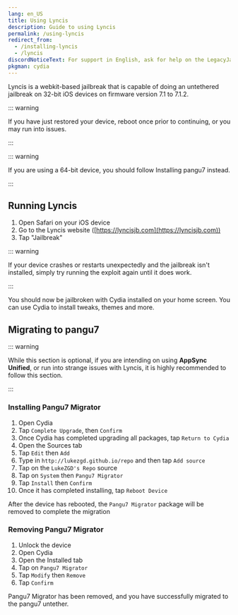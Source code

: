 ```yaml
---
lang: en_US
title: Using Lyncis
description: Guide to using Lyncis
permalink: /using-lyncis
redirect_from:
  - /installing-lyncis
  - /lyncis
discordNoticeText: For support in English, ask for help on the LegacyJailbreak [Discord Server](http://discord.legacyjailbreak.com/).
pkgman: cydia
---
```


Lyncis is a webkit-based jailbreak that is capable of doing an untethered jailbreak on 32-bit iOS devices on firmware version 7.1 to 7.1.2.

::: warning

If you have just restored your device, reboot once prior to continuing, or you may run into issues.

:::

::: warning

If you are using a 64-bit device, you should follow <router-link to="/installing-pangu7">Installing pangu7</router-link> instead.

:::

## Running Lyncis

1. Open Safari on your iOS device
1. Go to the Lyncis website ([https://lyncisjb.com](https://lyncisjb.com))
1. Tap "Jailbreak"

::: warning

If your device crashes or restarts unexpectedly and the jailbreak isn't installed, simply try running the exploit again until it does work.

:::

You should now be jailbroken with Cydia installed on your home screen. You can use Cydia to install <router-link to="/faq/#what-are-tweaks">tweaks</router-link>, themes and more.

## Migrating to pangu7

::: warning

While this section is optional, if you are intending on using **AppSync Unified**, or run into strange issues with Lyncis, it is highly recommended to follow this section.

:::

### Installing Pangu7 Migrator

1. Open Cydia
1. Tap `Complete Upgrade`, then `Confirm`
1. Once Cydia has completed upgrading all packages, tap `Return to Cydia`
1. Open the Sources tab
1. Tap `Edit` then `Add`
1. Type in `http://lukezgd.github.io/repo` and then tap `Add source` 
1. Tap on the `LukeZGD's Repo` source
1. Tap on `System` then `Pangu7 Migrator` 
1. Tap `Install` then `Confirm`
1. Once it has completed installing, tap `Reboot Device`

After the device has rebooted, the `Pangu7 Migrator` package will be removed to complete the migration

### Removing Pangu7 Migrator

1. Unlock the device
1. Open Cydia
1. Open the Installed tab
1. Tap on `Pangu7 Migrator`
1. Tap `Modify` then `Remove`
1. Tap `Confirm`

Pangu7 Migrator has been removed, and you have successfully migrated to the pangu7 untether.